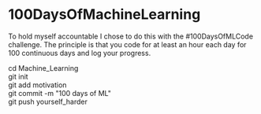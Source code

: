 # 100DaysOfMachineLearning
To hold myself accountable I chose to do this with the #100DaysOfMLCode challenge. The principle is that you code for at least an hour each day for 100 continuous days and log your progress.


cd Machine_Learning  
git init  
git add motivation  
git commit -m "100 days of ML"  
git push yourself_harder  





